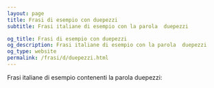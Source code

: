 ```yaml
---
layout: page
title: Frasi di esempio con duepezzi 
subtitle: Frasi italiane di esempio con la parola  duepezzi

og_title: Frasi di esempio con duepezzi 
og_description: Frasi italiane di esempio con la parola  duepezzi
og_type: website
permalink: /frasi/d/duepezzi.html
---
```


Frasi italiane di esempio contenenti la parola duepezzi:


